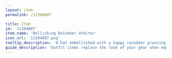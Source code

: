 ```yaml
---
layout: item
permalink: /11304807

title: Item
id: '11304807'
item_name: 'Rollicking Reindeer Orbiter'
icon_url: '11304807.png'
tooltip_description: 'A hat embellished with a happy reindeer prancing across a magnificent, star-strewn galaxy.'
guide_description: 'Outfit items replace the look of your gear when equipped.'
---
```

